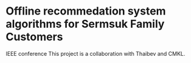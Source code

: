 # Offline recommedation system algorithms for Sermsuk Family Customers 
IEEE conference 
This project is a collaboration with Thaibev and CMKL.




